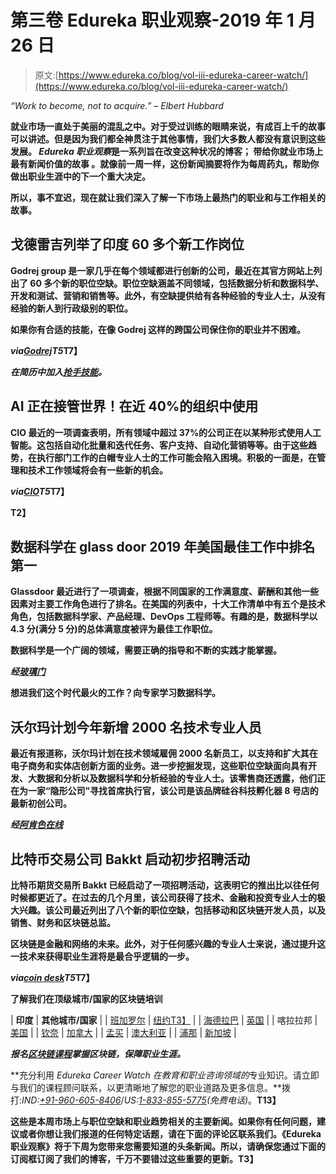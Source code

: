 # 第三卷 Edureka 职业观察-2019 年 1 月 26 日

> 原文:[https://www.edureka.co/blog/vol-iii-edureka-career-watch/](https://www.edureka.co/blog/vol-iii-edureka-career-watch/)

*“Work to become, not to acquire.” – Elbert Hubbard*

**就业市场一直处于美丽的混乱之中。对于受过训练的眼睛来说，有成百上千的故事可以讲述。但是因为我们都全神贯注于其他事情，我们大多数人都没有意识到这些发展。 *Edureka 职业观察*是一系列旨在改变这种状况的博客； 带给你就业市场上最有新闻价值的故事 。就像前一周一样，这份新闻摘要将作为每周药丸，帮助你做出职业生涯中的下一个重大决定。**

**所以，事不宜迟，现在就让我们深入了解一下市场上最热门的职业和与工作相关的故事。**

## **戈德雷吉列举了印度 60 多个新工作岗位**

**Godrej group 是一家几乎在每个领域都进行创新的公司，最近在其官方网站上列出了 60 多个新的职位空缺。职位空缺涵盖不同领域，包括数据分析和数据科学、开发和测试、营销和销售等。此外，有空缺提供给有各种经验的专业人士，从没有经验的新人到行政级别的职位。**

**如果你有合适的技能，在像 Godrej 这样的跨国公司保住你的职业并不困难。**

*****via[Godrej](http://www.godrej.com/careers.html)T5***T7】**

***在简历中加入[抢手技能](https://www.edureka.co/all-courses)。***

## ****AI 正在接管世界！在近 40%的组织中使用****

**CIO 最近的一项调查表明，所有领域中超过 37%的公司正在以某种形式使用人工智能。这包括自动化批量和迭代任务、客户支持、自动化营销等等。由于这些趋势，在执行部门工作的白帽专业人士的工作可能会陷入困境。积极的一面是，在管理和技术工作领域将会有一些新的机会。**

*****via[CIO](http://www.cio.in/media-releases/37-percent-organisations-have-implemented-ai-some-form-survey)T5***T7】**

****T2】****

## ****数据科学在 glass door 2019 年美国最佳工作中排名第一****

**Glassdoor 最近进行了一项调查，根据不同国家的工作满意度、薪酬和其他一些因素对主要工作角色进行了排名。在美国的列表中，十大工作清单中有五个是技术角色，包括数据科学家、产品经理、DevOps 工程师等。有趣的是，数据科学以 4.3 分(满分 5 分)的总体满意度被评为最佳工作职位。**

**数据科学是一个广阔的领域，需要正确的指导和不断的实践才能掌握。**

*****经[玻璃门](https://www.glassdoor.com/List/Best-Jobs-in-America-LST_KQ0,20.htm)*****

**想进我们这个时代最火的工作？向专家学习数据科学。**

## ****沃尔玛计划今年新增 2000 名技术专业人员****

**最近有报道称，沃尔玛计划在技术领域雇佣 2000 名新员工，以支持和扩大其在电子商务和实体店创新方面的业务。进一步挖掘发现，这些职位空缺面向具有开发、大数据和分析以及数据科学和分析经验的专业人士。该零售商还透露，他们正在为一家“隐形公司”寻找首席执行官，该公司是该品牌硅谷科技孵化器 8 号店的最新初创公司。**

*****经[阿肯色在线](https://www.arkansasonline.com/news/2019/jan/18/walmart-plans-2-000-hires-for-technolog/)*****

## ****比特币交易公司 Bakkt 启动初步招聘活动****

**比特币期货交易所 Bakkt 已经启动了一项招聘活动，这表明它的推出比以往任何时候都更近了。在过去的几个月里，该公司获得了技术、金融和投资专业人士的极大兴趣。该公司最近列出了八个新的职位空缺，包括移动和区块链开发人员，以及销售、财务和区块链总监。**

**区块链是金融和网络的未来。此外，对于任何感兴趣的专业人士来说，通过提升这一技术来获得职业生涯将是最合乎逻辑的一步。**

*****via[coin desk](https://www.coindesk.com/bakkt-makes-initial-hiring-push-for-bitcoin-futures-exchange)T5***T7】**

****了解我们在顶级城市/国家的区块链培训****

| **印度** | **其他城市/国家** |
| [班加罗尔](https://www.edureka.co/blockchain-training-bangalore) | [纽约T3】](https://www.edureka.co/blockchain-training-new-york-city) |
| [海德拉巴](https://www.edureka.co/blockchain-training-hyderabad) | [英国](https://www.edureka.co/blockchain-training-uk) |
| 喀拉拉邦 | [美国](https://www.edureka.co/blockchain-training-usa) |
| [钦奈](https://www.edureka.co/blockchain-training-chennai) | [加拿大](https://www.edureka.co/blockchain-training-canada) |
| [孟买](https://www.edureka.co/blockchain-training-mumbai) | [澳大利亚](https://www.edureka.co/blockchain-training-australia) |
| [浦那](https://www.edureka.co/blockchain-training-pune) | [新加坡](https://www.edureka.co/blockchain-training-singapore) |

***报名[区块链课程](https://www.edureka.co/blockchain-training)掌握区块链，保障职业生涯。***

**充分利用 *Edureka Career Watch 在教育和职业咨询领域的*专业知识。请立即与我们的课程顾问联系，以更清晰地了解您的职业道路及更多信息。**拨打:*IND:[+91-960-605-8406](tel:9606058406)*/*US:[1-833-855-5775](tel:18338555775)(免费电话)*。**T13】**

**这些是本周市场上与职位空缺和职业趋势相关的主要新闻。如果你有任何问题，建议或者你想让我们报道的任何特定话题，请在下面的评论区联系我们。《Edureka 职业观察》将于下周为您带来您需要知道的头条新闻。所以，请确保您通过下面的订阅框订阅了我们的博客，千万不要错过这些重要的更新。T3】**